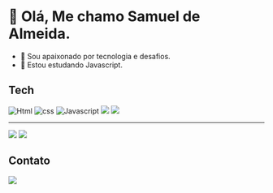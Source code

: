 # :wave: Olá, Me chamo Samuel de Almeida.
  * :telescope: Sou apaixonado por tecnologia e desafios.<br/>
  * :seedling: Estou estudando Javascript.

## Tech

<span>
 <img src="https://img.shields.io/badge/HTML5-E34F26?style=for-the-badge&logo=html5&logoColor=white" alt="Html" title="html">
 <img src="https://img.shields.io/badge/CSS3-1572B6?style=for-the-badge&logo=css3&logoColor=white" alt="css" title="css">
 <img src="https://img.shields.io/badge/JavaScript-323330?style=for-the-badge&logo=javascript&logoColor=F7DF1E" alt="Javascript" title="Javascript">
 <img src="https://img.shields.io/badge/prettier-1A2C34?style=for-the-badge&logo=prettier&logoColor=F7BA3E">
 <img src="https://img.shields.io/badge/eslint-3A33D1?style=for-the-badge&logo=eslint&logoColor=white">
</span>



----
<img src="https://github-readme-stats.vercel.app/api?username=SamuelAlmeidaS&show_icons=true&theme=radical">
<img src="https://github-readme-stats.vercel.app/api/top-langs/?username=SamuelAlmeidaS&layout=radical">

## Contato
<a href="https://www.linkedin.com/in/samuel-almeida-60071124b/"><img src="https://img.shields.io/badge/LinkedIn-0077B5?style=for-the-badge&logo=linkedin&logoColor=white"></a>


